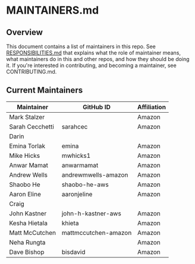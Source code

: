 # MAINTAINERS.md

## Overview

This document contains a list of maintainers in this repo. See [RESPONSIBILITIES.md](https://github.com/opensearch-project/.github/blob/main/RESPONSIBILITIES.md#maintainer-responsibilities) that explains what the role of maintainer means, what maintainers do in this and other repos, and how they should be doing it. If you're interested in contributing, and becoming a maintainer, see CONTRIBUTING.md.

## Current Maintainers

|Maintainer	|GitHub ID	|Affiliation	|
|---	|---	|---	|
|Mark Stalzer	|	|Amazon	|
|Sarah Cecchetti	|sarahcec	|Amazon	|
|Darin	|	|	|
|Emina Torlak	|emina	|Amazon	|
|Mike Hicks	|	mwhicks1|Amazon	|
|Anwar Mamat	|anwarmamat	|Amazon	|
|Andrew Wells	|andrewmwells-amazon	|	Amazon|
|Shaobo He	|shaobo-he-aws	|Amazon	|
|Aaron Eline	|aaronjeline	|Amazon	|
|Craig	|	|	|
|John Kastner 	|john-h-kastner-aws	|Amazon	|
|Kesha Hietala	|khieta	|Amazon	|
|Matt McCutchen	|mattmccutchen-amazon	|Amazon	|
|Neha Rungta	|	|Amazon	|
|Dave Bishop	|bisdavid	|Amazon	|
